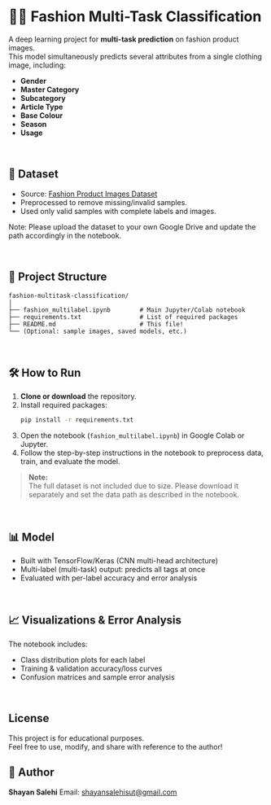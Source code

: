 # 🧥👗 Fashion Multi-Task Classification

A deep learning project for **multi-task prediction** on fashion product images.  
This model simultaneously predicts several attributes from a single clothing image, including:

- **Gender**
- **Master Category**
- **Subcategory**
- **Article Type**
- **Base Colour**
- **Season**
- **Usage**

<br/>

## 📂 Dataset

- Source: [Fashion Product Images Dataset](https://www.kaggle.com/datasets/paramaggarwal/fashion-product-images-dataset)
- Preprocessed to remove missing/invalid samples.
- Used only valid samples with complete labels and images.

Note:
Please upload the dataset to your own Google Drive and update the path accordingly in the notebook.

<br/>

## 🚀 Project Structure

```
fashion-multitask-classification/
│
├── fashion_multilabel.ipynb        # Main Jupyter/Colab notebook
├── requirements.txt                # List of required packages
├── README.md                       # This file!
└── (Optional: sample images, saved models, etc.)
```

<br/>

## 🛠️ How to Run

1. **Clone or download** the repository.
2. Install required packages:
   ```bash
   pip install -r requirements.txt
   ```
3. Open the notebook (`fashion_multilabel.ipynb`) in Google Colab or Jupyter.
4. Follow the step-by-step instructions in the notebook to preprocess data, train, and evaluate the model.

> **Note:**  
> The full dataset is not included due to size. Please download it separately and set the data path as described in the notebook.

<br/>

## 📊 Model

- Built with TensorFlow/Keras (CNN multi-head architecture)
- Multi-label (multi-task) output: predicts all tags at once
- Evaluated with per-label accuracy and error analysis

<br/>

## 📈 Visualizations & Error Analysis

The notebook includes:
- Class distribution plots for each label
- Training & validation accuracy/loss curves
- Confusion matrices and sample error analysis

<br/>

## License

This project is for educational purposes.  
Feel free to use, modify, and share with reference to the author!

## 🤝 Author

**Shayan Salehi**
Email: shayansalehisut@gmail.com


